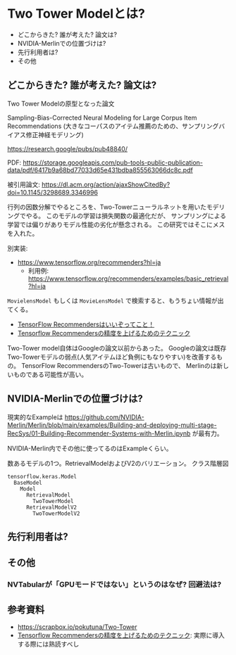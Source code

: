 # Two Tower Modelとは?

* どこからきた? 誰が考えた? 論文は?
* NVIDIA-Merlinでの位置づけは?
* 先行利用者は?
* その他

## どこからきた? 誰が考えた? 論文は?

Two Tower Modelの原型となった論文

Sampling-Bias-Corrected Neural Modeling for Large Corpus Item Recommendations
(大きなコーパスのアイテム推薦のための、サンプリングバイアス修正神経モデリング)

<https://research.google/pubs/pub48840/>

PDF:
<https://storage.googleapis.com/pub-tools-public-publication-data/pdf/6417b9a68bd77033d65e431bdba855563066dc8c.pdf>

被引用論文:
<https://dl.acm.org/action/ajaxShowCitedBy?doi=10.1145/3298689.3346996>

行列の因数分解でやるところを、Two-Towerニューラルネットを用いたモデリングでやる。
このモデルの学習は損失関数の最適化だが、
サンプリングによる学習では偏りがありモデル性能の劣化が懸念される。
この研究ではそこにメスを入れた。

別実装:

* https://www.tensorflow.org/recommenders?hl=ja
    * 利用例: https://www.tensorflow.org/recommenders/examples/basic_retrieval?hl=ja

`MovielensModel` もしくは `MovieLensModel` で検索すると、もうちょい情報が出てくる。

* [TensorFlow Recommendersはいいぞってこと！](https://qiita.com/TsuchiyaYutaro/items/d5f90cb10b490ef9f223)
* [Tensorflow Recommendersの精度を上げるためのテクニック](https://zenn.dev/yng/articles/improving_tfrs_accuracy)

Two-Tower model自体はGoogleの論文以前からあった。
Googleの論文は既存Two-Towerモデルの弱点(人気アイテムほど負例にもなりやすい)を改善するもの。
TensorFlow RecommendersのTwo-Towerは古いもので、
Merlinのは新しいものである可能性が高い。

## NVIDIA-Merlinでの位置づけは?

現実的なExampleは <https://github.com/NVIDIA-Merlin/Merlin/blob/main/examples/Building-and-deploying-multi-stage-RecSys/01-Building-Recommender-Systems-with-Merlin.ipynb> が最有力。

NVIDIA-Merlin内でその他に使ってるのはExampleくらい。

数あるモデルの1つ。RetrievalModelおよびV2のバリエーション。
クラス階層図
```
tensorflow.keras.Model
  BaseModel
    Model
      RetrievalModel
        TwoTowerModel
      RetrievalModelV2
        TwoTowerModelV2
```


## 先行利用者は?

## その他

### NVTabularが「GPUモードではない」というのはなぜ? 回避法は?

## 参考資料

* <https://scrapbox.io/pokutuna/Two-Tower>
* [Tensorflow Recommendersの精度を上げるためのテクニック](https://zenn.dev/yng/articles/improving_tfrs_accuracy): 実際に導入する際には熟読すべし
